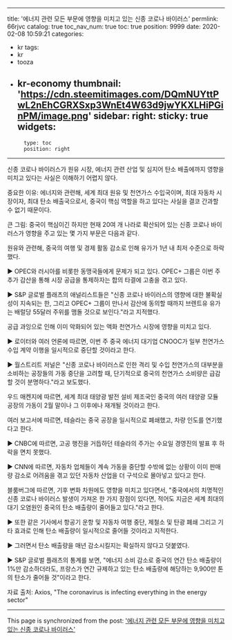 
---
title: '에너지 관련 모든 부문에 영향을 미치고 있는 신종 코로나 바이러스'
permlink: 66rjvc
catalog: true
toc_nav_num: true
toc: true
position: 9999
date: 2020-02-08 10:59:21
categories:
- kr
tags:
- kr
- tooza
- kr-economy
thumbnail: 'https://cdn.steemitimages.com/DQmNUYttPwL2nEhCGRXSxp3WnEt4W63d9jwYKXLHiPGinPM/image.png'
sidebar:
    right:
        sticky: true
widgets:
    -
        type: toc
        position: right
---


신종 코로나 바이러스가 원유 시장, 에너지 관련 산업 및 심지어 탄소 배출에까지 영향을 미치고 있다는 사실은 이해하기 어렵지 않다.

중요한 이유: 에너지와 관련해, 세계 최대 원유 및 천연가스 수입국이며, 최대 자동차 시장이자, 최대 탄소 배출국으로서, 중국이 핵심 역할을 하고 있다는 사실을 결코 간과할 수 없기 때문이다.

큰 그림: 중국이 핵심이긴 하지만 현재 20여 개 나라로 확산되어 있는 신종 코로나 바이러스가 영향을 주고 있는 몇 가지 부문은 다음과 같다.

원유와 관련해, 중국의 여행 및 경제 활동 감소로 인해 유가가 1년 내 최저 수준으로 하락했다.

▶ OPEC와 러시아를 비롯한 동맹국들에게 문제가 되고 있다. OPEC+ 그룹은 이번 주 추가 감산을 통해 시장 공급을 통제하자는 합의 타결에 고충을 겪고 있다.

▶ S&P 글로벌 플래츠의 애널리스트들은 "신종 코로나 바이러스의 영향에 대한 불확실성이 지속되는 한, 그리고 OPEC+ 그룹이 만나서 감산에 동의할 때까지 브렌트유 유가는 배럴당 55달러 주위를 맴돌 것으로 보인다."라고 지적했다.


공급 과잉으로 인해 이미 악화되어 있는 액화 천연가스 시장에 영향을 미치고 있다.

▶ 로이터와 여러 언론에 따르면, 이번 주 중국 에너지 대기업 CNOOC가 일부 천연가스 수입 계약 이행을 일시적으로 중단할 것이라고 한다.

▶ 월스트리트 저널은 "신종 코로나 바이러스로 인한 격리 및 수입 천연가스의 대부분을 소비하는 공장들의 가동 중단을 고려할 때, 단기적으로 중국의 천연가스 소비량은 급감할 것이 분명하다."라고 보도했다.


우드 매켄지에 따르면, 세계 최대 태양광 발전 설비 제조국인 중국의 여러 태양광 모듈 공장의 가동이 2월 말이나 그 이후에나 재개될 것이라고 한다.

여러 보고서에 따르면, 테슬라는 중국 공장을 일시적으로 폐쇄했고, 차량 인도를 연기했다고 한다.

▶ CNBC에 따르면, 고공 행진을 거듭하던 테슬라의 주가는 수요일 경영진의 발표 후 하락을 면치 못했다.

▶ CNN에 따르면, 자동차 업체들이 계속 가동을 중단할 수밖에 없는 상황이 이미 판매량 감소로 어려움을 겪고 있던 자동차 산업을 더 구석으로 몰아넣고 있다고 한다.


블룸버그에 따르면, 기후 변화 차원에도 영향을 미치고 있다면서, "중국에서의 치명적인 신종 코로나 바이러스 발생이 가져온 한 가지 장점이 있다면, 적어도 지금은 세계 최대의 대기 오염원인 중국의 탄소 배출량이 줄어들고 있다."라고 한다.

▶ 또한 같은 기사에서 항공기 운항 및 자동차 여행 중단, 제철소 및 탄광 폐쇄 그리고 기타 효과로 인해 탄소 배출량이 일시적으로 줄어들 것이라고 지적한다.

▶ 그러면서 탄소 배출량을 매년 감소시킬지는 확실하지 않다고 덧붙였다.

▶ S&P 글로벌 플래츠의 통계를 보면, "에너지 소비 감소로 중국의 연간 탄소 배출량이 1%만 감소하더라도, 프랑스가 연간 규제하고 있는 탄소 배출량에 해당하는 9,900만 톤의 탄소가 줄어들 것"이라고 한다.

자료 출처: Axios, "The coronavirus is infecting everything in the energy sector"

- - -

This page is synchronized from the post: ['에너지 관련 모든 부문에 영향을 미치고 있는 신종 코로나 바이러스'](https://steemit.com/@pius.pius/66rjvc)
